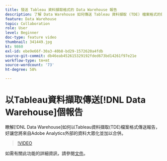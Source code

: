 ```yaml
---
title: 發送 Tableau 資料擷取格式的 Data Warehouse 報告
description: 了解 Data Warehouse 如何傳送 Tableau 資料擷取 (TDE) 檔案格式的報告，供您廣泛使用並結合 Adobe Analytics 外部的資料。
feature: Data Warehouse
topic: Collaboration
role: User
level: Beginner
doc-type: feature video
thumbnail: 341449.jpg
kt: 9860
exl-id: ebe9e66f-30a3-40b8-bd29-1572620a4fdb
source-git-commit: db46eab452615329192fded673bd14261f97e21e
workflow-type: tm+mt
source-wordcount: '73'
ht-degree: 58%

---
```


# 以Tableau資料擷取傳送[!DNL Data Warehouse]個報告

瞭解[!DNL Data Warehouse]如何以Tableau資料擷取(TDE)檔案格式傳送報告，好讓您將來自Adobe Analytics外部的資料大眾化並加以合併。

>[!VIDEO](https://video.tv.adobe.com/v/341449/?quality=12&learn=on)

如需有關此功能的詳細資訊，請參閱[文件](https://experienceleague.adobe.com/zh-hant/docs/analytics/export/data-warehouse/t-tableau)。

